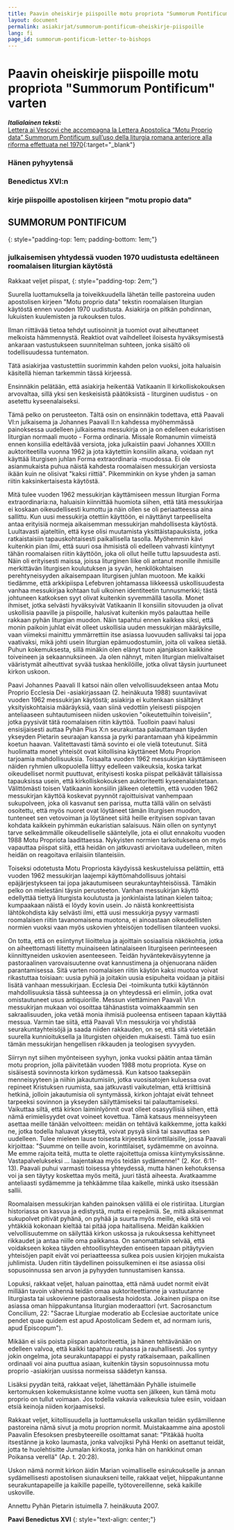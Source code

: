 ```yaml
---
title: Paavin oheiskirje piispoille motu propriota "Summorum Pontificum" varten
layout: document
permalink: asiakirjat/summorum-pontificum-oheiskirje-piispoille
lang: fi
page_id: summorum-pontificum-letter-to-bishops
---
```

# Paavin oheiskirje piispoille motu propriota "Summorum Pontificum" varten

***Italialainen teksti:***<br>
[Lettera ai Vescovi che accompagna la Lettera Apostolica “Motu Proprio data” Summorum Pontificum sull’uso della liturgia romana anteriore alla riforma effettuata nel 1970](https://www.vatican.va/content/benedict-xvi/it/letters/2007/documents/hf_ben-xvi_let_20070707_lettera-vescovi.html){:target="_blank"} &nbsp;<i class="fa fa-external-link" aria-hidden="true"></i>

### Hänen pyhyytensä
### Benedictus XVI:n
### kirje piispoille apostolisen kirjeen "motu propio data"

##  SUMMORUM PONTIFICUM
{: style="padding-top: 1em; padding-bottom: 1em;"}

### julkaisemisen yhtydessä vuoden 1970 uudistusta edeltäneen roomalaisen liturgian käytöstä 

Rakkaat veljet piispat,
{: style="padding-top: 2em;"}

Suurella luottamuksella ja toiveikkuudella lähetän teille pastoreina uuden apostolisen kirjeen "Motu proprio data" tekstin roomalaisen liturgian käytöstä ennen vuoden 1970 uudistusta.  Asiakirja on pitkän pohdinnan, lukuisten kuulemisten ja rukouksen tulos.

Ilman riittävää tietoa tehdyt uutisoinnit ja tuomiot ovat aiheuttaneet melkoista hämmennystä.  Reaktiot ovat vaihdelleet iloisesta hyväksymisestä ankaraan vastustukseen suunnitelman suhteen, jonka sisältö oli todellisuudessa tuntematon.

Tätä asiakirjaa vastustettiin suorimmin kahden pelon vuoksi, joita haluaisin käsitellä hieman tarkemmin tässä kirjeessä.

Ensinnäkin pelätään, että asiakirja heikentää Vatikaanin II kirkolliskokouksen arvovaltaa, sillä yksi sen keskeisistä päätöksistä - liturginen uudistus - on asetettu kyseenalaiseksi.

Tämä pelko on perusteeton.  Tältä osin on ensinnäkin todettava, että Paavali VI:n julkaisema ja Johannes Paavali II:n kahdessa myöhemmässä painoksessa uudelleen julkaisema messukirja on ja on edelleen eukaristisen liturgian normaali muoto - Forma ordinaria.  Missale Romanumin viimeistä ennen konsiilia edeltävää versiota, joka julkaistiin paavi Johannes XXIII:n auktoriteetilla vuonna 1962 ja jota käytettiin konsiilin aikana, voidaan nyt käyttää liturgisen juhlan Forma extraordinaria -muodossa.  Ei ole asianmukaista puhua näistä kahdesta roomalaisen messukirjan versiosta ikään kuin ne olisivat "kaksi riittiä".  Pikemminkin on kyse yhden ja saman riitin kaksinkertaisesta käytöstä.

Mitä tulee vuoden 1962 messukirjan käyttämiseen messun liturgian Forma extraordinaria:na, haluaisin kiinnittää huomiota siihen, että tätä messukirjaa ei koskaan oikeudellisesti kumottu ja näin ollen se oli periaatteessa aina sallittu.  Kun uusi messukirja otettiin käyttöön, ei näyttänyt tarpeelliselta antaa erityisiä normeja aikaisemman messukirjan mahdollisesta käytöstä.  Luultavasti ajateltiin, että kyse olisi muutamista yksittäistapauksista, jotka ratkaistaisiin tapauskohtaisesti paikallisella tasolla.  Myöhemmin kävi kuitenkin pian ilmi, että suuri osa ihmisistä oli edelleen vahvasti kiintynyt tähän roomalaisen riitin käyttöön, joka oli ollut heille tuttu lapsuudesta asti.  Näin oli erityisesti maissa, joissa liturginen liike oli antanut monille ihmisille merkittävän liturgisen koulutuksen ja syvän, henkilökohtaisen perehtyneisyyden aikaisempaan liturgisen juhlan muotoon.  Me kaikki tiedämme, että arkkipiispa Lefebvren johtamassa liikkeessä uskollisuudesta vanhaa messukirjaa kohtaan tuli ulkoinen identiteetin tunnusmerkki; tästä johtuneen katkoksen syyt olivat kuitenkin syvemmällä tasolla. Monet ihmiset, jotka selvästi hyväksyivät Vatikaanin II konsiilin sitovuuden ja olivat uskollisia paaville ja piispoille, halusivat kuitenkin myös palauttaa heille rakkaan pyhän liturgian muodon. Näin tapahtui ennen kaikkea siksi, että monin paikoin juhlat eivät olleet uskollisia uuden messukirjan määräyksille, vaan viimeksi mainittu ymmärrettiin itse asiassa luovuuden sallivaksi tai jopa vaativaksi, mikä johti usein liturgian epämuodostumiin, joita oli vaikea sietää.  Puhun kokemuksesta, sillä minäkin olen elänyt tuon ajanjakson kaikkine toiveineen ja sekaannuksineen.  Ja olen nähnyt, miten liturgian mielivaltaiset vääristymät aiheuttivat syvää tuskaa henkilöille, jotka olivat täysin juurtuneet kirkon uskoon.

Paavi Johannes Paavali II katsoi näin ollen velvollisuudekseen antaa Motu Proprio Ecclesia Dei -asiakirjassaan (2. heinäkuuta 1988) suuntaviivat vuoden 1962 messukirjan käytöstä; asiakirja ei kuitenkaan sisältänyt yksityiskohtaisia määräyksiä, vaan siinä vedottiin yleisesti piispojen anteliaaseen suhtautumiseen niiden uskovien "oikeutettuihin toiveisiin", jotka pyysivät tätä roomalaisen riitin käyttöä.  Tuolloin paavi halusi ensisijaisesti auttaa Pyhän Pius X:n seurakuntaa palauttamaan täyden ykseyden Pietarin seuraajan kanssa ja pyrki parantamaan yhä kipeämmin koetun haavan.  Valitettavasti tämä sovinto ei ole vielä toteutunut.  Siitä huolimatta monet yhteisöt ovat kiitollisina käyttäneet Motu Proprion tarjoamia mahdollisuuksia.  Toisaalta vuoden 1962 messukirjan käyttämiseen näiden ryhmien ulkopuolella liittyy edelleen vaikeuksia, koska tarkat oikeudelliset normit puuttuvat, erityisesti koska piispat pelkäävät tällaisissa tapauksissa usein, että kirkolliskokouksen auktoriteetti kyseenalaistetaan.  Välittömästi toisen Vatikaanin konsiilin jälkeen oletettiin, että vuoden 1962 messukirjan käyttöä koskevat pyynnöt rajoittuisivat vanhempaan sukupolveen, joka oli kasvanut sen parissa, mutta tällä välin on selvästi osoitettu, että myös nuoret ovat löytäneet tämän liturgisen muodon, tunteneet sen vetovoiman ja löytäneet siitä heille erityisen sopivan tavan kohdata kaikkein pyhimmän eukaristian salaisuus. Näin ollen on syntynyt tarve selkeämmälle oikeudelliselle sääntelylle, jota ei ollut ennakoitu vuoden 1988 Motu Propriota laadittaessa. Nykyisten normien tarkoituksena on myös vapauttaa piispat siitä, että heidän on jatkuvasti arvioitava uudelleen, miten heidän on reagoitava erilaisiin tilanteisiin.

Toiseksi odotetusta Motu Propriosta käydyissä keskusteluissa pelättiin, että vuoden 1962 messukirjan laajempi käyttömahdollisuus johtaisi epäjärjestykseen tai jopa jakautumiseen seurakuntayhteisöissä.  Tämäkin pelko on mielestäni täysin perusteeton. Vanhan messukirjan käyttö edellyttää tiettyä liturgista koulutusta ja jonkinlaista latinan kielen taitoa; kumpaakaan näistä ei löydy kovin usein.  Jo näistä konkreettisista lähtökohdista käy selvästi ilmi, että uusi messukirja pysyy varmasti roomalaisen riitin tavanomaisena muotona, ei ainoastaan oikeudellisten normien vuoksi vaan myös uskovien yhteisöjen todellisen tilanteen vuoksi.

On totta, että on esiintynyt liioittelua ja ajoittain sosiaalisia näkökohtia, jotka on aiheettomasti liitetty muinaiseen latinalaiseen liturgiseen perinteeseen kiinnittyneiden uskovien asenteeseen. Teidän hyväntekeväisyytenne ja pastoraalinen varovaisuutenne ovat kannustimena ja ohjenuorana näiden parantamisessa. Sitä varten roomalaisen riitin käytön kaksi muotoa voivat rikastuttaa toisiaan: uusia pyhiä ja joitakin uusia esipuheita voidaan ja pitäisi lisätä vanhaan messukirjaan.  Ecclesia Dei -toimikunta tutkii käytännön mahdollisuuksia tässä suhteessa ja on yhteydessä eri elimiin, jotka ovat omistautuneet usus antiquiorille. Messun viettäminen Paavali VI:n messukirjan mukaan voi osoittaa tähänastista voimakkaammin sen sakraalisuuden, joka vetää monia ihmisiä puoleensa entiseen tapaan käyttää messua.  Varmin tae siitä, että Paavali VI:n messukirja voi yhdistää seurakuntayhteisöjä ja saada niiden rakkauden, on se, että sitä vietetään suurella kunnioituksella ja liturgisten ohjeiden mukaisesti. Tämä tuo esiin tämän messukirjan hengellisen rikkauden ja teologisen syvyyden.

Siirryn nyt siihen myönteiseen syyhyn, jonka vuoksi päätin antaa tämän motu proprion, jolla päivitetään vuoden 1988 motu propriota. Kyse on sisäisestä sovinnosta kirkon sydämessä. Kun katsoo taaksepäin menneisyyteen ja niihin jakautumisiin, jotka vuosisatojen kuluessa ovat repineet Kristuksen ruumista, saa jatkuvasti vaikutelman, että kriittisinä hetkinä, jolloin jakautumisia oli syntymässä, kirkon johtajat eivät tehneet tarpeeksi sovinnon ja ykseyden säilyttämiseksi tai palauttamiseksi. Vaikuttaa siltä, että kirkon laiminlyönnit ovat olleet osasyyllisiä siihen, että nämä erimielisyydet ovat voineet kovettua.  Tämä katsaus menneisyyteen asettaa meille tänään velvoitteen: meidän on tehtävä kaikkemme, jotta kaikki ne, jotka todella haluavat ykseyttä, voivat pysyä siinä tai saavuttaa sen uudelleen.  Tulee mieleen lause toisesta kirjeestä korinttilaisille, jossa Paavali kirjoittaa: "Suumme on teille avoin, korinttilaiset, sydämemme on avoinna.  Me emme rajoita teitä, mutta te olette rajoitettuja omissa kiintymyksissänne.  Vastapalvelukseksi ... laajentakaa myös teidän sydämenne!" (2. Kor. 6:11-13).  Paavali puhui varmasti toisessa yhteydessä, mutta hänen kehotuksensa voi ja sen täytyy koskettaa myös meitä, juuri tästä aiheesta.  Avatkaamme anteliaasti sydämemme ja tehkäämme tilaa kaikelle, minkä usko itsessään sallii.

Roomalaisen messukirjan kahden painoksen välillä ei ole ristiriitaa.  Liturgian historiassa on kasvua ja edistystä, mutta ei repeämiä.  Se, mitä aikaisemmat sukupolvet pitivät pyhänä, on pyhää ja suurta myös meille, eikä sitä voi yhtäkkiä kokonaan kieltää tai pitää jopa haitallisena.  Meidän kaikkien velvollisuutemme on säilyttää kirkon uskossa ja rukouksessa kehittyneet rikkaudet ja antaa niille oma paikkansa.  On sanomattakin selvää, että voidakseen kokea täyden ehtoollisyhteyden entiseen tapaan pitäytyvien yhteisöjen papit eivät voi periaatteessa sulkea pois uusien kirjojen mukaista juhlimista.  Uuden riitin täydellinen poissulkeminen ei itse asiassa olisi sopusoinnussa sen arvon ja pyhyyden tunnustamisen kanssa.

Lopuksi, rakkaat veljet, haluan painottaa, että nämä uudet normit eivät millään tavoin vähennä teidän omaa auktoriteettianne ja vastuutanne liturgiasta tai uskovienne pastoraalisesta hoidosta.  Jokainen piispa on itse asiassa oman hiippakuntansa liturgian moderaattori (vrt. <span lang="la">Sacrosanctum Concilium, 22: "Sacrae Liturgiae moderatio ab Ecclesiae auctoritate unice pendet quae quidem est apud Apostolicam Sedem et, ad normam iuris, apud Episcopum"</span>).

Mikään ei siis poista piispan auktoriteettia, ja hänen tehtävänään on edelleen valvoa, että kaikki tapahtuu rauhassa ja rauhallisesti.  Jos syntyy jokin ongelma, jota seurakuntapappi ei pysty ratkaisemaan, paikallinen ordinaali voi aina puuttua asiaan, kuitenkin täysin sopusoinnussa motu proprio -asiakirjan uusissa normeissa säädetyn kanssa.

Lisäksi pyydän teitä, rakkaat veljet, lähettämään Pyhälle istuimelle kertomuksen kokemuksistanne kolme vuotta sen jälkeen, kun tämä motu proprio on tullut voimaan.  Jos todella vakavia vaikeuksia tulee esiin, voidaan etsiä keinoja niiden korjaamiseksi.

Rakkaat veljet, kiitollisuudella ja luottamuksella uskallan teidän sydämillenne pastoreina nämä sivut ja motu proprion normit.  Muistakaamme aina apostoli Paavalin Efesoksen presbyteereille osoittamat sanat: "Pitäkää huolta itsestänne ja koko laumasta, jonka valvojiksi Pyhä Henki on asettanut teidät, jotta te huolehtisitte Jumalan kirkosta, jonka hän on hankkinut oman Poikansa verellä" (Ap. t. 20:28).

Uskon nämä normit kirkon äidin Marian voimalliselle esirukoukselle ja annan sydämellisesti apostolisen siunaukseni teille, rakkaat veljet, hiippakuntanne seurakuntapapeille ja kaikille papeille, työtovereillenne, sekä kaikille uskoville.

Annettu Pyhän Pietarin istuimella 7. heinäkuuta 2007.

**Paavi Benedictus XVI**
{: style="text-align: center;"}
